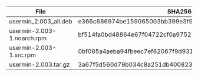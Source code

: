 | File | SHA256 Checksum |
| ---- | ------------ |
| usermin_2.003_all.deb | e366c686974be159065003bb399e3f90b3aaad08ae90ef7458ed560597c310e6 |
| usermin-2.003-1.noarch.rpm | bf514fa0bd48864e67f04722cf0a97525323d0a1523d8d737c5ff83401dd6705 |
| usermin-2.003-1.src.rpm | 0bf085a4aeba94fbeec7ef62067f9d93167f7adf5b376f2a6c1bc6249668bc6f |
| usermin-2.003.tar.gz | 3a67f5d560d79b034c8a251db4008233e654595add2e724a1d5835e10c13c17f |

